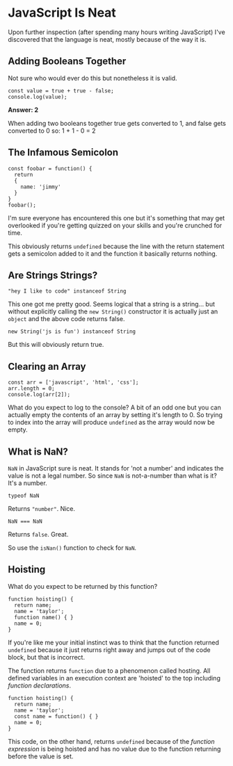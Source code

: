 # JavaScript Is Neat
Upon further inspection (after spending many hours writing JavaScript) I've discovered that the language is neat, mostly because of the way it is.

## Adding Booleans Together
Not sure who would ever do this but nonetheless it is valid.
```
const value = true + true - false;
console.log(value);
```
**Answer: 2**

When adding two booleans together true gets converted to 1, and false gets converted to 0 so: 1 + 1 - 0 = 2

## The Infamous Semicolon
```
const foobar = function() {
  return
  {
    name: 'jimmy'
  }
}
foobar();
```

I'm sure everyone has encountered this one but it's something that may get overlooked if you're getting quizzed on your skills and you're crunched for time.

This obviously returns `undefined` because the line with the return statement gets a semicolon added to it and the function it basically returns nothing.

## Are Strings Strings?
```
"hey I like to code" instanceof String
```
This one got me pretty good. Seems logical that a string is a string...
 but without explicitly calling the `new String()` constructor it is actually just an `object` and the above code returns false.
```
new String('js is fun') instanceof String
```
But this will obviously return true.

## Clearing an Array
```
const arr = ['javascript', 'html', 'css'];
arr.length = 0;
console.log(arr[2]);
```
What do you expect to log to the console? A bit of an odd one but you can actually empty the contents of an array by setting it's length to 0. So trying to index into the array will produce `undefined` as the array would now be empty.

## What is NaN?

`NaN` in JavaScript sure is neat. It stands for 'not a number' and indicates the value is not a legal number. So since `NaN` is not-a-number than what is it? It's a number.

```
typeof NaN 
```

Returns `"number"`. Nice.

```
NaN === NaN
```

Returns `false`. Great.

So use the `isNan()` function to check for `NaN`. 

## Hoisting

What do you expect to be returned by this function?

```
function hoisting() {
  return name;
  name = 'taylor';
  function name() { }
  name = 0;
}
```

If you're like me your initial instinct was to think that the function returned `undefined` because it just returns right away and jumps out of the code block, but that is incorrect.

The function returns `function` due to a phenomenon called hosting. All defined variables in an execution context are 'hoisted' to the top including _function declarations_.

```
function hoisting() {
  return name;
  name = 'taylor';
  const name = function() { }
  name = 0;
}
```

This code, on the other hand, returns `undefined` because of the _function expression_ is being hoisted and has no value due to the function returning before the value is set.

